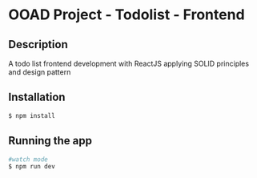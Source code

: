# OOAD Project - Todolist - Frontend

## Description
A todo list frontend development with ReactJS applying SOLID principles and design pattern

## Installation
```bash
$ npm install
```
## Running the app
```bash
#watch mode
$ npm run dev
```
